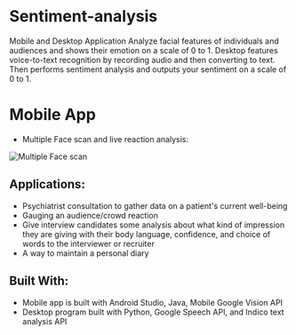 # Sentiment-analysis
Mobile and Desktop Application
Analyze facial features of individuals and audiences and shows their emotion on a scale of 0 to 1. Desktop features voice-to-text recognition by recording audio and then converting to text. Then performs sentiment analysis and outputs your sentiment on a scale of 0 to 1.

# Mobile App
* Multiple Face scan and live reaction analysis:

![Multiple Face scan](https://raw.githubusercontent.com/divyavijaysahay/Sentiment-analysis/master/Screenshot_app.pnga)

## Applications:
* Psychiatrist consultation to gather data on a patient's current well-being
* Gauging an audience/crowd reaction
* Give interview candidates some analysis about what kind of impression they are giving with their body language, confidence, and choice of words to the interviewer or recruiter
* A way to maintain a personal diary

## Built With:
* Mobile app is built with Android Studio, Java, Mobile Google Vision API
* Desktop program built with Python, Google Speech API, and Indico text analysis API
